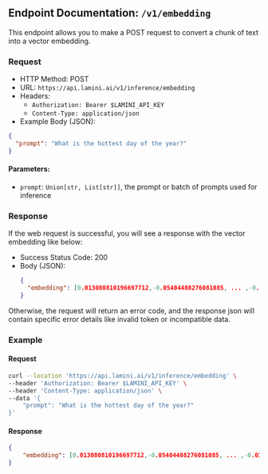 ## Endpoint Documentation: `/v1/embedding`

This endpoint allows you to make a POST request to convert a chunk of text into a vector embedding.

### Request

- HTTP Method: POST
- URL: `https://api.lamini.ai/v1/inference/embedding`
- Headers:
  - `Authorization: Bearer $LAMINI_API_KEY`
  - `Content-Type: application/json`
- Example Body (JSON):

```json
{
  "prompt": "What is the hottest day of the year?"
}
```

#### Parameters:

- `prompt`: `Union[str, List[str]]`, the prompt or batch of prompts used for inference

### Response

If the web request is successful, you will see a response with the vector embedding like below:

- Success Status Code: 200
- Body (JSON):
  ```json
  {
    "embedding": [0.013080810196697712,-0.05404408276081085, ... ,-0.016650857403874397]
  }
  ```

Otherwise, the request will return an error code, and the response json will contain specific error details like invalid token or incompatible data.

### Example

#### Request

```bash
curl --location 'https://api.lamini.ai/v1/inference/embedding' \
--header 'Authorization: Bearer $LAMINI_API_KEY' \
--header 'Content-Type: application/json' \
--data '{
    "prompt": "What is the hottest day of the year?"
}'
```

#### Response

```json
{
    "embedding": [0.013080810196697712,-0.05404408276081085, ... ,-0.016650857403874397],
}
```
